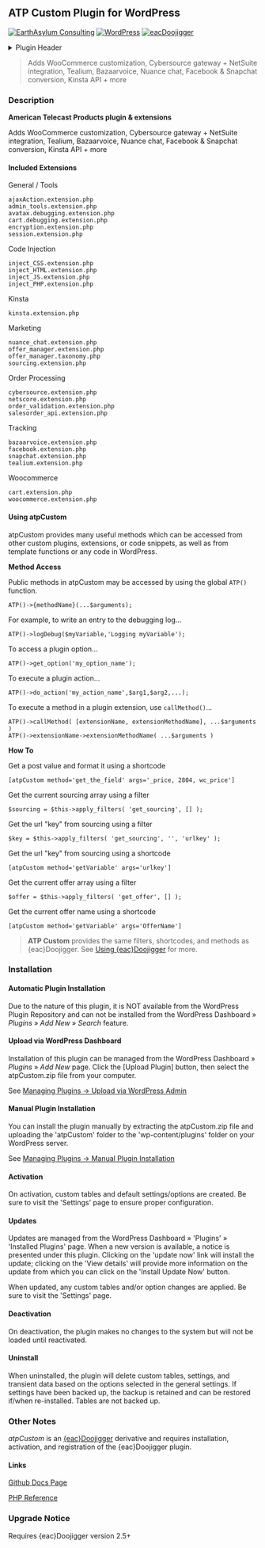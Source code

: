 ## ATP Custom Plugin for WordPress  
[![EarthAsylum Consulting](https://img.shields.io/badge/EarthAsylum-Consulting-0?&labelColor=6e9882&color=707070)](https://earthasylum.com/)
[![WordPress](https://img.shields.io/badge/WordPress-Plugins-grey?logo=wordpress&labelColor=blue)](https://wordpress.org/plugins/search/EarthAsylum/)
[![eacDoojigger](https://img.shields.io/badge/Requires-%7Beac%7DDoojigger-da821d)](https://eacDoojigger.earthasylum.com/)

<details><summary>Plugin Header</summary>

Plugin URI:             https://earthasylum.github.io/docs.atpCustom/  
Author:                 [EarthAsylum Consulting](https://www.earthasylum.com)  
Stable tag:             4.2.10-RC1+May10  
Last Updated:           10-May-2024  
Requires at least:      5.8  
Tested up to:           6.5  
WC requires at least:   7.0  
WC tested up to:        8.8  
Requires EAC:           2.5  
Requires PHP:           7.4  
Contributors:           [earthasylum](https://github.com/earthasylum),[kevinburkholder](https://profiles.wordpress.org/kevinburkholder)  
License:                Proprietary  
GitHub URI:             https://github.com/EarthAsylum/atpCustom  

</details>

> Adds WooCommerce customization, Cybersource gateway + NetSuite integration, Tealium, Bazaarvoice, Nuance chat, Facebook & Snapchat conversion, Kinsta API + more

### Description

**American Telecast Products plugin & extensions**

Adds WooCommerce customization, Cybersource gateway + NetSuite integration, Tealium, Bazaarvoice, Nuance chat, Facebook & Snapchat conversion, Kinsta API + more
    
#### Included Extensions

General / Tools

    ajaxAction.extension.php
    admin_tools.extension.php
    avatax.debugging.extension.php
    cart.debugging.extension.php
    encryption.extension.php
    session.extension.php

Code Injection

    inject_CSS.extension.php
    inject_HTML.extension.php
    inject_JS.extension.php
    inject_PHP.extension.php

Kinsta

    kinsta.extension.php

Marketing

    nuance_chat.extension.php
    offer_manager.extension.php
    offer_manager.taxonomy.php
    sourcing.extension.php

Order Processing

    cybersource.extension.php
    netscore.extension.php
    order_validation.extension.php
    salesorder_api.extension.php

Tracking

    bazaarvoice.extension.php
    facebook.extension.php
    snapchat.extension.php
    tealium.extension.php

Woocommerce

    cart.extension.php
    woocommerce.extension.php


#### Using atpCustom

atpCustom provides many useful methods which can be accessed from other custom plugins, extensions, or code snippets, as well as from template functions or any code in WordPress.

__Method Access__

Public methods in atpCustom may be accessed by using the global `ATP()` function.

    ATP()->{methodName}(...$arguments);

For example, to write an entry to the debugging log...

    ATP()->logDebug($myVariable,'Logging myVariable');

To access a plugin option...

    ATP()->get_option('my_option_name');

To execute a plugin action...

    ATP()->do_action('my_action_name',$arg1,$arg2,...);

To execute a method in a plugin extension, use `callMethod()`...

    ATP()->callMethod( [extensionName, extensionMethodName], ...$arguments )
    ATP()->extensionName->extensionMethodName( ...$arguments )

__How To__

Get a post value and format it using a shortcode

    [atpCustom method='get_the_field' args='_price, 2804, wc_price']

Get the current sourcing array using a filter

    $sourcing = $this->apply_filters( 'get_sourcing', [] );

Get the url "key" from sourcing using a filter

    $key = $this->apply_filters( 'get_sourcing', '', 'urlkey' );

Get the url "key" from sourcing using a shortcode

    [atpCustom method='getVariable' args='urlkey']

Get the current offer array using a filter

    $offer = $this->apply_filters( 'get_offer', [] );

Get the current offer name using a shortcode

    [atpCustom method='getVariable' args='OfferName']


>   __ATP Custom__ provides the same filters, shortcodes, and methods as {eac}Doojigger. See [Using {eac}Doojigger](https://eacdoojigger.earthasylum.com/using-doojigger/) for more.


### Installation

#### Automatic Plugin Installation

Due to the nature of this plugin, it is NOT available from the WordPress Plugin Repository and can not be installed from the WordPress Dashboard » *Plugins* » *Add New* » *Search* feature.

#### Upload via WordPress Dashboard

Installation of this plugin can be managed from the WordPress Dashboard » *Plugins* » *Add New* page. Click the [Upload Plugin] button, then select the atpCustom.zip file from your computer.

See [Managing Plugins -> Upload via WordPress Admin](https://wordpress.org/support/article/managing-plugins/#upload-via-wordpress-admin)

#### Manual Plugin Installation

You can install the plugin manually by extracting the atpCustom.zip file and uploading the 'atpCustom' folder to the 'wp-content/plugins' folder on your WordPress server.

See [Managing Plugins -> Manual Plugin Installation](https://wordpress.org/support/article/managing-plugins/#manual-plugin-installation-1)

#### Activation

On activation, custom tables and default settings/options are created. Be sure to visit the 'Settings' page to ensure proper configuration.

#### Updates

Updates are managed from the WordPress Dashboard » 'Plugins' » 'Installed Plugins' page. When a new version is available, a notice is presented under this plugin. Clicking on the 'update now' link will install the update; clicking on the 'View details' will provide more information on the update from which you can click on the 'Install Update Now' button.

When updated, any custom tables and/or option changes are applied. Be sure to visit the 'Settings' page.

#### Deactivation

On deactivation, the plugin makes no changes to the system but will not be loaded until reactivated.

#### Uninstall

When uninstalled, the plugin will delete custom tables, settings, and transient data based on the options selected in the general settings. If settings have been backed up, the backup is retained and can be restored if/when re-installed. Tables are not backed up.


### Other Notes

_atpCustom_ is an [{eac}Doojigger](https://eacDoojigger.earthasylum.com/) derivative and requires installation, activation, and registration of the {eac}Doojigger plugin.

#### Links

[Github Docs Page](https://github.com/EarthAsylum/docs.atpCustom)

[PHP Reference](https://earthasylum.github.io/docs.atpCustom/)


### Upgrade Notice

Requires {eac}Doojigger version 2.5+


